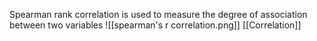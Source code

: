 Spearman rank correlation is used to measure the degree of association between two variables
![[spearman's r correlation.png]]
[[Correlation]]